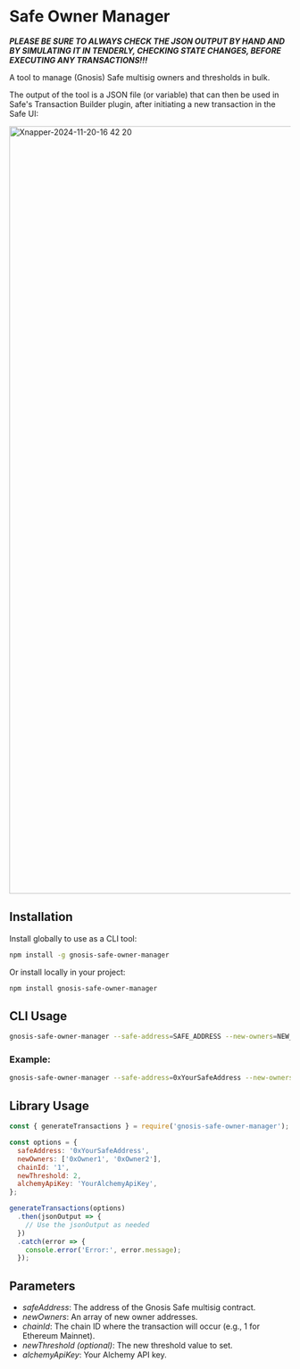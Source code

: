 # Safe Owner Manager

_**PLEASE BE SURE TO ALWAYS CHECK THE JSON OUTPUT BY HAND AND BY SIMULATING IT IN TENDERLY, CHECKING STATE CHANGES, BEFORE EXECUTING ANY TRANSACTIONS!!!**_

A tool to manage (Gnosis) Safe multisig owners and thresholds in bulk.

The output of the tool is a JSON file (or variable) that can then be used in Safe's Transaction Builder plugin, after initiating a new transaction in the Safe UI:

<img width="1376" alt="Xnapper-2024-11-20-16 42 20" src="https://github.com/user-attachments/assets/6c0dba68-b517-456a-af28-7ae24e7f95c2">

## Installation

Install globally to use as a CLI tool:

```bash
npm install -g gnosis-safe-owner-manager
```

Or install locally in your project:

```bash
npm install gnosis-safe-owner-manager
```

## CLI Usage

```bash
gnosis-safe-owner-manager --safe-address=SAFE_ADDRESS --new-owners=NEW_OWNER_1,NEW_OWNER_2,... --chain-id=CHAIN_ID --alchemy-api-key=ALCHEMY_API_KEY [--new-threshold=NEW_THRESHOLD]
```

### Example:

```bash
gnosis-safe-owner-manager --safe-address=0xYourSafeAddress --new-owners=0xOwner1,0xOwner2 --chain-id=1 --alchemy-api-key=YourAlchemyApiKey --new-threshold=2
```

## Library Usage

```javascript
const { generateTransactions } = require('gnosis-safe-owner-manager');

const options = {
  safeAddress: '0xYourSafeAddress',
  newOwners: ['0xOwner1', '0xOwner2'],
  chainId: '1',
  newThreshold: 2,
  alchemyApiKey: 'YourAlchemyApiKey',
};

generateTransactions(options)
  .then(jsonOutput => {
    // Use the jsonOutput as needed
  })
  .catch(error => {
    console.error('Error:', error.message);
  });
```

## Parameters

- _safeAddress_: The address of the Gnosis Safe multisig contract.
- _newOwners_: An array of new owner addresses.
- _chainId_: The chain ID where the transaction will occur (e.g., 1 for Ethereum Mainnet).
- _newThreshold (optional)_: The new threshold value to set.
- _alchemyApiKey_: Your Alchemy API key.
